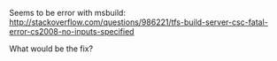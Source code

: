 Seems to be error with msbuild: http://stackoverflow.com/questions/986221/tfs-build-server-csc-fatal-error-cs2008-no-inputs-specified

What would be the fix?